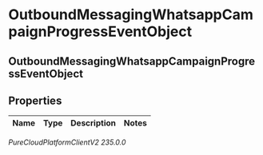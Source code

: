 # OutboundMessagingWhatsappCampaignProgressEventObject

## OutboundMessagingWhatsappCampaignProgressEventObject

## Properties

|Name | Type | Description | Notes|
|------------ | ------------- | ------------- | -------------|



_PureCloudPlatformClientV2 235.0.0_
